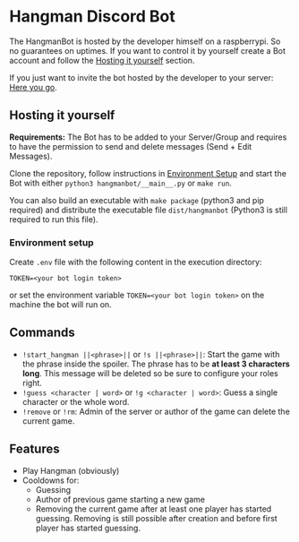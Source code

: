 # Hangman Discord Bot

The HangmanBot is hosted by the developer himself on a raspberrypi. So no guarantees on uptimes. If you want to control it by yourself create a Bot account and follow the [Hosting it yourself](#hosting-it-yourself) section.

If you just want to invite the bot hosted by the developer to your server: [Here you go](https://discord.com/api/oauth2/authorize?client_id=827469612329074754&permissions=10240&scope=bot).

## Hosting it yourself

__Requirements:__ The Bot has to be added to your Server/Group and requires to have the permission to send and delete messages (Send + Edit Messages).

Clone the repository, follow instructions in [Environment Setup](#environment-setup) and start the Bot with either `python3 hangmanbot/__main__.py` or `make run`.

You can also build an executable with `make package` (python3 and pip required) and distribute the executable file `dist/hangmanbot` (Python3 is still required to run this file).

### Environment setup

Create `.env` file with the following content in the execution directory:

```env
TOKEN=<your bot login token>
```

or set the environment variable `TOKEN=<your bot login token>` on the machine the bot will run on.

## Commands

- `!start_hangman ||<phrase>||` or `!s ||<phrase>||`: Start the game with the phrase inside the spoiler. The phrase has to be __at least 3 characters long__. This message will be deleted so be sure to configure your roles right.
- `!guess <character | word>` or `!g <character | word>`: Guess a single character or the whole word.
- `!remove` or `!rm`: Admin of the server or author of the game can delete the current game.

## Features

- Play Hangman (obviously)
- Cooldowns for:
    - Guessing
    - Author of previous game starting a new game
    - Removing the current game after at least one player has started guessing. Removing is still possible after creation and before first player has started guessing.
